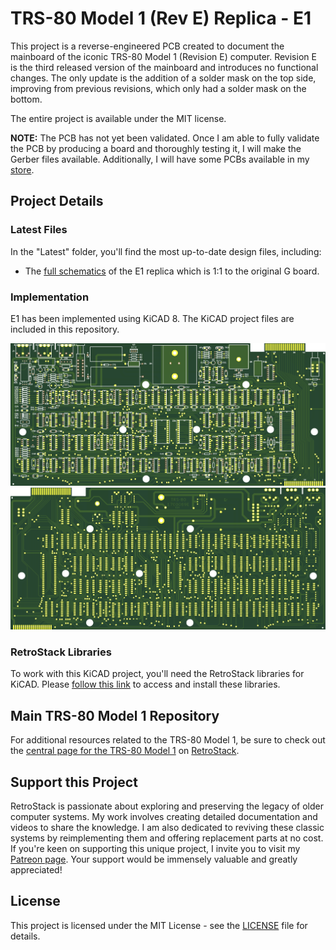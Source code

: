 # TRS-80 Model 1 (Rev E) Replica - E1

This project is a reverse-engineered PCB created to document the mainboard of the iconic TRS-80 Model 1 (Revision E) computer. Revision E is the third released version of the mainboard and introduces no functional changes. The only update is the addition of a solder mask on the top side, improving from previous revisions, which only had a solder mask on the bottom.

The entire project is available under the MIT license.

**NOTE:** The PCB has not yet been validated. Once I am able to fully validate the PCB by producing a board and thoroughly testing it, I will make the Gerber files available. Additionally, I will have some PCBs available in my [store](https://shop.retrostack.org).

## Project Details

### Latest Files

In the "Latest" folder, you'll find the most up-to-date design files, including:

- The [full schematics](/Latest/TRS80_Model_I_E_E1_Schematics.pdf) of the E1 replica which is 1:1 to the original G board.

### Implementation

E1 has been implemented using KiCAD 8. The KiCAD project files are included in this repository.

![E1 Replica Front](/Latest/TRS80_Model_I_E_E1_3D_Front.png)
![E1 Replica Back](/Latest/TRS80_Model_I_E_E1_3D_Back.png)

### RetroStack Libraries

To work with this KiCAD project, you'll need the RetroStack libraries for KiCAD. Please [follow this link](https://www.github.com/RetroStack/KiCAD-Libraries) to access and install these libraries.

## Main TRS-80 Model 1 Repository

For additional resources related to the TRS-80 Model 1, be sure to check out the [central page for the TRS-80 Model 1](https://www.github.com/RetroStack/TRS-80-Model-I) on [RetroStack](https://www.github.com/RetroStack).

## Support this Project

RetroStack is passionate about exploring and preserving the legacy of older computer systems. My work involves creating detailed documentation and videos to share the knowledge. I am also dedicated to reviving these classic systems by reimplementing them and offering replacement parts at no cost. If you're keen on supporting this unique project, I invite you to visit my [Patreon page](https://www.patreon.com/RetroStack). Your support would be immensely valuable and greatly appreciated!

## License

This project is licensed under the MIT License - see the [LICENSE](LICENSE) file for details.
